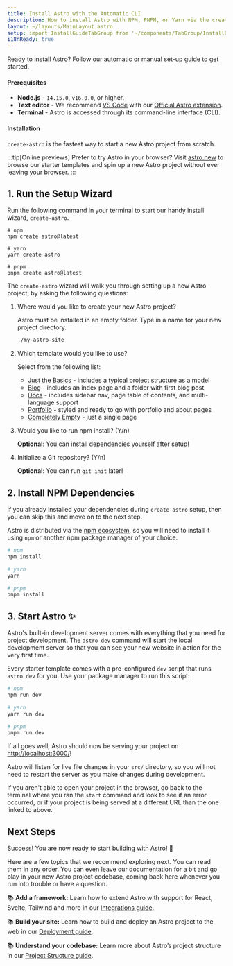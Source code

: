 ```yaml
---
title: Install Astro with the Automatic CLI
description: How to install Astro with NPM, PNPM, or Yarn via the create-astro CLI tool.
layout: ~/layouts/MainLayout.astro
setup: import InstallGuideTabGroup from '~/components/TabGroup/InstallGuideTabGroup.astro';
i18nReady: true
---
```

Ready to install Astro? Follow our automatic or manual set-up guide to get started.

#### Prerequisites

- **Node.js** - `14.15.0`, `v16.0.0`, or higher.
- **Text editor** - We recommend [VS Code](https://code.visualstudio.com/) with our [Official Astro extension](https://marketplace.visualstudio.com/items?itemName=astro-build.astro-vscode).
- **Terminal** - Astro is accessed through its command-line interface (CLI).

<InstallGuideTabGroup />

#### Installation

`create-astro` is the fastest way to start a new Astro project from scratch.

:::tip[Online previews]
Prefer to try Astro in your browser? Visit [astro.new](https://astro.new/) to browse our starter templates and spin up a new Astro project without ever leaving your browser.
:::
## 1. Run the Setup Wizard

Run the following command in your terminal to start our handy install wizard, `create-astro`.

```shell
# npm
npm create astro@latest

# yarn
yarn create astro

# pnpm
pnpm create astro@latest
```

The `create-astro` wizard will walk you through setting up a new Astro project, by asking the following questions:

1. Where would you like to create your new Astro project?
    
    Astro must be installed in an empty folder. Type in a name for your new project directory.
    
    ```bash
    ./my-astro-site
    ```

1. Which template would you like to use?
    
    Select from the following list:
    - [Just the Basics](https://github.com/withastro/astro/tree/main/examples/basics) - includes a typical project structure as a model
    - [Blog](https://github.com/withastro/astro/tree/main/examples/blog) - includes an index page and a folder with first blog post
    - [Docs](https://github.com/withastro/astro/tree/main/examples/docs) - includes sidebar nav, page table of contents, and multi-language support
    - [Portfolio](https://github.com/withastro/astro/tree/main/examples/portfolio) - styled and ready to go with portfolio and about pages
    - [Completely Empty](https://github.com/withastro/astro/tree/main/examples/minimal) - just a single page


1. Would you like to run npm install? (Y/n)

    **Optional**: You can install dependencies yourself after setup!

1. Initialize a Git repository? (Y/n)

    **Optional**: You can run `git init` later!

<!-- You do not need to create a new directory for your project before running the wizard. As a part of setup, the `create-astro` wizard will ask you where your new project should live and will create a new folder for it if needed.

Before running, some package managers may prompt you to confirm that you want to install the latest version of `create-astro` (`create-astro@latest`). This is expected, and it is okay to accept this prompt so that the `create-astro` wizard can run on your machine. -->

## 2. Install NPM Dependencies

If you already installed your dependencies during `create-astro` setup, then you can skip this and move on to the next step.

Astro is distributed via the [npm ecosystem](https://www.npmjs.com/package/astro), so you will need to install it using `npm` or another npm package manager of your choice. 


```bash
# npm
npm install

# yarn
yarn

# pnpm
pnpm install
```

## 3. Start Astro ✨

Astro's built-in development server comes with everything that you need for project development. The `astro dev` command will start the local development server so that you can see your new website in action for the very first time.

Every starter template comes with a pre-configured `dev` script that runs `astro dev` for you. Use your package manager to run this script:

```bash
# npm
npm run dev

# yarn
yarn run dev

# pnpm
pnpm run dev
```

If all goes well, Astro should now be serving your project on [http://localhost:3000/](http://localhost:3000/)!

Astro will listen for live file changes in your `src/` directory, so you will not need to restart the server as you make changes during development.

If you aren't able to open your project in the browser, go back to the terminal where you ran the `start` command and look to see if an error occurred, or if your project is being served at a different URL than the one linked to above.

## Next Steps

Success! You are now ready to start building with Astro! 🥳

Here are a few topics that we recommend exploring next. You can read them in any order. You can even leave our documentation for a bit and go play in your new Astro project codebase, coming back here whenever you run into trouble or have a question.

📚 **Add a framework:** Learn how to extend Astro with support for React, Svelte, Tailwind and more in our [Integrations guide](/en/guides/integrations-guide/).

📚 **Build your site:** Learn how to build and deploy an Astro project to the web in our [Deployment guide](/en/guides/deploy/).

📚 **Understand your codebase:** Learn more about Astro’s project structure in our [Project Structure guide](/en/core-concepts/project-structure/).
